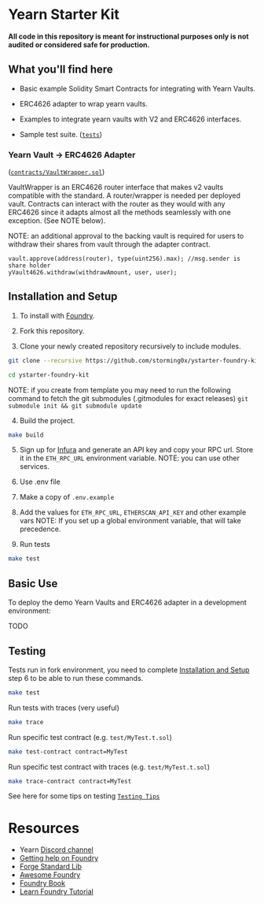# Yearn Starter Kit

**All code in this repository is meant for instructional purposes only is not audited or considered safe for production.**

## What you'll find here

- Basic example Solidity Smart Contracts for integrating with Yearn Vaults.

- ERC4626 adapter to wrap yearn vaults.

- Examples to integrate yearn vaults with V2 and ERC4626 interfaces.

- Sample test suite. ([`tests`](src/test/))

### Yearn Vault ->  ERC4626  Adapter

([`contracts/VaultWrapper.sol`](contracts/VaultWrapper.sol))

VaultWrapper is an ERC4626 router interface that makes v2 vaults compatible with the standard. A router/wrapper is needed per deployed vault. Contracts can interact with the router as they would with any ERC4626 since it adapts almost all the methods seamlessly with one exception. (See NOTE below).

NOTE: an additional approval to the backing vault is required for users to withdraw their shares from vault through the adapter contract.

```solidity
vault.approve(address(router), type(uint256).max); //msg.sender is share holder
yVault4626.withdraw(withdrawAmount, user, user);
```

## Installation and Setup

1. To install with [Foundry](https://github.com/gakonst/foundry).

2. Fork this repository.

3. Clone your newly created repository recursively to include modules.

```sh
git clone --recursive https://github.com/storming0x/ystarter-foundry-kit.git

cd ystarter-foundry-kit
```

NOTE: if you create from template you may need to run the following command to fetch the git submodules (.gitmodules for exact releases) `git submodule init && git submodule update`

4. Build the project.

```sh
make build
```

5. Sign up for [Infura](https://infura.io/) and generate an API key and copy your RPC url. Store it in the `ETH_RPC_URL` environment variable.
NOTE: you can use other services.

6. Use .env file
  1. Make a copy of `.env.example`
  2. Add the values for `ETH_RPC_URL`, `ETHERSCAN_API_KEY` and other example vars
     NOTE: If you set up a global environment variable, that will take precedence.

7. Run tests
```sh
make test
```

## Basic Use

To deploy the demo Yearn Vaults and ERC4626 adapter in a development environment:

TODO

## Testing

Tests run in fork environment, you need to complete [Installation and Setup](#installation-and-setup) step 6 to be able to run these commands.

```sh
make test
```
Run tests with traces (very useful)

```sh
make trace
```
Run specific test contract (e.g. `test/MyTest.t.sol`)

```sh
make test-contract contract=MyTest
```
Run specific test contract with traces (e.g. `test/MyTest.t.sol`)

```sh
make trace-contract contract=MyTest
```

See here for some tips on testing [`Testing Tips`](https://book.getfoundry.sh/forge/tests.html)

# Resources

- Yearn [Discord channel](https://discord.com/invite/6PNv2nF/)
- [Getting help on Foundry](https://github.com/gakonst/foundry#getting-help)
- [Forge Standard Lib](https://github.com/brockelmore/forge-std)
- [Awesome Foundry](https://github.com/crisgarner/awesome-foundry)
- [Foundry Book](https://book.getfoundry.sh/)
- [Learn Foundry Tutorial](https://www.youtube.com/watch?v=Rp_V7bYiTCM)

